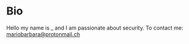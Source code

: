 # Bio
Hello my name is _ and I am passionate about security.
To contact me: mariobarbara@protonmail.ch
